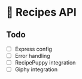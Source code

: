 # :fork_and_knife: Recipes API

## Todo

- [ ] Express config
- [ ] Error handling
- [ ] RecipePuppy integration
- [ ] Giphy integration
